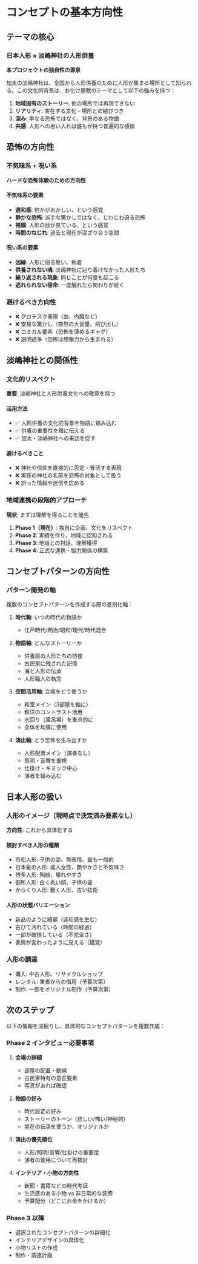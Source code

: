 # コンセプトの基本方向性

## テーマの核心

### 日本人形 × 淡嶋神社の人形供養
**本プロジェクトの独自性の源泉**

加太の淡嶋神社は、全国から人形供養のために人形が集まる場所として知られる。この文化的背景は、お化け屋敷のテーマとして以下の強みを持つ：

1. **地域固有のストーリー**: 他の場所では再現できない
2. **リアリティ**: 実在する文化・場所との結びつき
3. **深み**: 単なる恐怖ではなく、背景のある物語
4. **共感**: 人形への思い入れは誰もが持つ普遍的な感情

## 恐怖の方向性

### 不気味系 + 呪い系
**ハードな恐怖体験のための方向性**

#### 不気味系の要素
- **違和感**: 何かがおかしい、という感覚
- **静かな恐怖**: 派手な驚かしではなく、じわじわ迫る恐怖
- **視線**: 人形の目が見ている、という感覚
- **時間のねじれ**: 過去と現在が混ざり合う空間

#### 呪い系の要素
- **因縁**: 人形に宿る思い、執着
- **供養されない魂**: 淡嶋神社に辿り着けなかった人形たち
- **繰り返される現象**: 同じことが何度も起こる
- **逃れられない宿命**: 一度触れたら関わりが続く

### 避けるべき方向性
- ❌ グロテスク表現（血、内臓など）
- ❌ 安易な驚かし（突然の大音量、飛び出し）
- ❌ コミカル要素（恐怖を薄めるギャグ）
- ❌ 説明過多（恐怖は想像力から生まれる）

## 淡嶋神社との関係性

### 文化的リスペクト
**重要**: 淡嶋神社と人形供養文化への敬意を持つ

#### 活用方法
- ✅ 人形供養の文化的背景を物語に組み込む
- ✅ 供養の重要性を暗に伝える
- ✅ 加太・淡嶋神社への来訪を促す

#### 避けるべきこと
- ❌ 神社や信仰を直接的に否定・冒涜する表現
- ❌ 実在の神社の名前を恐怖の対象として扱う
- ❌ 誤った情報や迷信を広める

### 地域連携の段階的アプローチ
**現状**: まずは理解を得ることを優先

1. **Phase 1（現在）**: 独自に企画、文化をリスペクト
2. **Phase 2**: 実績を作り、地域に認知される
3. **Phase 3**: 地域との対話、理解獲得
4. **Phase 4**: 正式な連携・協力関係の構築

## コンセプトパターンの方向性

### パターン開発の軸
複数のコンセプトパターンを作成する際の差別化軸：

1. **時代軸**: いつの時代の物語か
   - 江戸時代/明治/昭和/現代/時代混合

2. **物語軸**: どんなストーリーか
   - 供養前の人形たちの彷徨
   - 古民家に残された記憶
   - 海と人形の伝承
   - 人形職人の執念

3. **空間活用軸**: 会場をどう使うか
   - 和室メイン（3部屋を軸に）
   - 和洋のコントラスト活用
   - 水回り（風呂場）を重点的に
   - 全体を均等に使用

4. **演出軸**: どう恐怖を生み出すか
   - 人形配置メイン（演者なし）
   - 照明・音響を重視
   - 仕掛け・ギミック中心
   - 演者を組み込む

## 日本人形の扱い

### 人形のイメージ（現時点で決定済み要素なし）
**方向性**: これから具体化する

#### 検討すべき人形の種類
- 市松人形: 子供の姿、無表情、最も一般的
- 日本髪の人形: 成人女性、艶やかさと不気味さ
- 博多人形: 陶器、壊れやすさ
- 御所人形: 白く丸い顔、子供の姿
- からくり人形: 動く人形、古い技術

#### 人形の状態バリエーション
- 新品のように綺麗（違和感を生む）
- 古びて汚れている（時間の経過）
- 一部が破損している（不完全さ）
- 表情が変わったように見える（錯覚）

### 人形の調達
- 購入: 中古人形、リサイクルショップ
- レンタル: 業者からの借用（予算次第）
- 制作: 一部をオリジナル制作（予算次第）

## 次のステップ

以下の情報を深掘りし、具体的なコンセプトパターンを複数作成：

### Phase 2 インタビュー必要事項
1. **会場の詳細**
   - 部屋の配置・動線
   - 古民家特有の意匠要素
   - 写真があれば確認

2. **物語の好み**
   - 時代設定の好み
   - ストーリーのトーン（悲しい/怖い/神秘的）
   - 実在の伝承を使うか、オリジナルか

3. **演出の優先順位**
   - 人形/照明/音響/仕掛けの重要度
   - 演者の使用について再検討

4. **インテリア・小物の方向性**
   - 新聞・書籍などの時代考証
   - 生活感のある小物 vs 非日常的な装飾
   - 予算配分（どこにお金をかけるか）

### Phase 3 以降
- 選択されたコンセプトパターンの詳細化
- インテリアデザインの具体化
- 小物リストの作成
- 制作・調達計画
